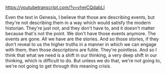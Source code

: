 https://youtubetranscript.com/?v=vhejCQdabLI

 Even the text in Genesis, I believe that those are describing events, but they're not describing them in a way which would satisfy the modern historian. They're just not, and they don't have to, and it doesn't matter because that's not the point. We don't have those events anymore. The events are gone. All we have are the stories. And so those stories, if they don't reveal to us the higher truths in a manner in which we can engage with them, then those descriptions are futile. They're pointless. And so I think that what we need is a shift in our thinking, a very deep shift in our thinking, which is difficult to do. But unless we do that, we're not going to, we're not going to get through this meaning crisis.